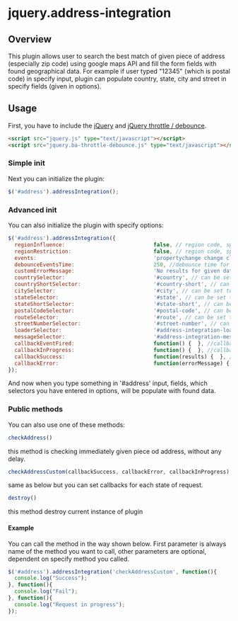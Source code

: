# jquery.address-integration

## Overview
This plugin allows user to search the best match of given piece of address (especially zip code) using google maps API and fill the form fields with found geographical data. For example if user typed "12345" (which is postal code) in specify input, plugin can populate country, state, city and street in specify fields (given in options).

## Usage
First, you have to include the [jQuery](http://jquery.com/) and [jQuery throttle / debounce](http://benalman.com/projects/jquery-throttle-debounce-plugin/).

```html
<script src="jquery.js" type="text/javascript"></script>
<script src="jquery.ba-throttle-debounce.js" type="text/javascript"></script>
```

### Simple init

Next you can initialize the plugin:

```js
$('#address').addressIntegration();
```

### Advanced init

You can also initialize the plugin with specify options:

```js
$('#address').addressIntegration({
  regionInfluence:                            false, // region code, specified as a ccTLD ("top-level domain") two-character value, this parameter will only influence, not fully restrict, results from the geocoder, can be set to false
  regionRestriction:                          false, // region code, specified as a ccTLD ("top-level domain") two-character value, this parameter will fully restrict results to a specific country, can be set to false
  events:                                     'propertychange change click keyup input paste', //events binded to element (on which you called this plugin) for populate data to specify fields given in options
  debounceEventsTime:                         250, //debounce time for events fired
  customErrorMessage:                         'No results for given data, the given place propably does not exist.',
  countrySelector:                            '#country', // can be set to false
  countryShortSelector:                       '#country-short', // can be set to false
  citySelector:                               '#city', // can be set to false
  stateSelector:                              '#state', // can be set to false
  stateShortSelector:                         '#state-short', // can be set to false
  postalCodeSelector:                         '#postal-code', // can be set to false
  routeSelector:                              '#route', // can be set to false
  streetNumberSelector:                       '#street-number', // can be set to false
  loaderSelector:                             '#address-integration-loader', //selector for loader image
  messageSelector:                            '#address-integration-messages', //selector for plugins messages container
  callbackEventFired:                         function() {  }, //callback fired when events are fired
  callbackInProgress:                         function() {  }, //callback fired when request for google maps api is in progress
  callbackSuccess:                            function(results) {  }, //callback fired when request is done with status success
  callbackError:                              function(errorMessage) {  } //callback fired when request is done with status error or no results
});
```

And now when you type something in '#address' input, fields, which selectors you have entered in options, will be populate with found data.

### Public methods

You can also use one of these methods:

```js
checkAddress()
```
this method is checking immediately given piece od address, without any delay.
```js
checkAddressCustom(callbackSuccess, callbackError, callbackInProgress)
```
same as below but you can set callbacks for each state of request.
```js
destroy()
```
this method destroy current instance of plugin

#### Example

You can call the method in the way shown below. First parameter is always name of the method you want to call, other parameters are optional, dependent on specify method you called.

```js
$('#address').addressIntegration('checkAddressCustom', function(){
  console.log("Success");
}, function(){
  console.log("Fail");
}, function(){
  console.log("Request in progress");
});
```
